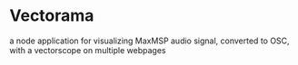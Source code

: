 # Vectorama
 a node application for visualizing MaxMSP audio signal, converted to OSC, with a vectorscope on multiple webpages
